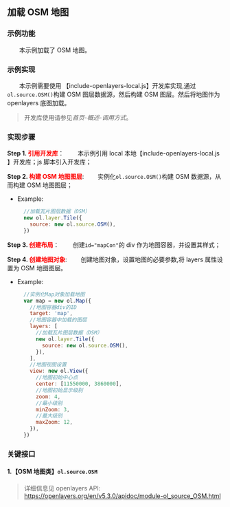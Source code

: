 ﻿## 加载 OSM 地图

### 示例功能

&ensp;&ensp;&ensp;&ensp;本示例加载了 OSM 地图。

### 示例实现

&ensp;&ensp;&ensp;&ensp;本示例需要使用 【include-openlayers-local.js】开发库实现,通过`ol.source.OSM()`构建 OSM 图层数据源，然后构建 OSM 图层。然后将地图作为 openlayers 底图加载。

> 开发库使用请参见*首页-概述-调用方式*。

### 实现步骤

**Step 1. <font color=red>引用开发库</font>**：
&ensp;&ensp;&ensp;&ensp;本示例引用 local 本地【include-openlayers-local.js 】开发库；js 脚本引入开发库；

**Step 2. <font color=red>构建 OSM 地图图层</font>**:
&ensp;&ensp;&ensp;&ensp;实例化`ol.source.OSM()`构建 OSM 数据源，从而构建 OSM 地图图层；

- Example:

  ```javascript
    //加载瓦片图层数据（OSM）
    new ol.layer.Tile({
      source: new ol.source.OSM(),
    })
  ```

**Step 3. <font color=red>创建布局</font>**：
&ensp;&ensp;&ensp;&ensp;创建`id="mapCon"`的 div 作为地图容器，并设置其样式；

**Step 4. <font color=red>创建地图对象</font>**:
&ensp;&ensp;&ensp;&ensp;创建地图对象，设置地图的必要参数,将 layers 属性设置为 OSM 地图图层。

- Example:

  ```javascript
    //实例化Map对象加载地图
    var map = new ol.Map({
      //地图容器div的ID
      target: 'map',
      //地图容器中加载的图层
      layers: [
        //加载瓦片图层数据（OSM）
        new ol.layer.Tile({
          source: new ol.source.OSM(),
        }),
      ],
      //地图视图设置
      view: new ol.View({
        //地图初始中心点
        center: [11550000, 3860000],
        //地图初始显示级别
        zoom: 4,
        //最小级别
        minZoom: 3,
        //最大级别
        maxZoom: 12,
      }),
    })
  ```

### 关键接口

#### 1.【OSM 地图类】`ol.source.OSM`

> 详细信息见 openlayers API: https://openlayers.org/en/v5.3.0/apidoc/module-ol_source_OSM.html
